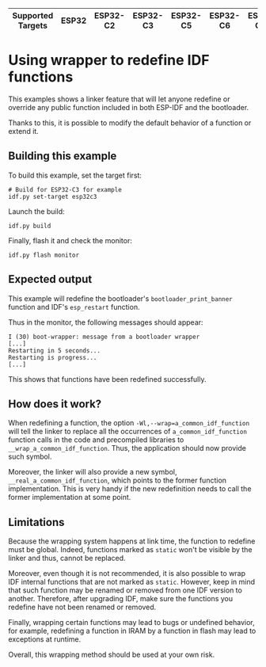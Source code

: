 | Supported Targets | ESP32 | ESP32-C2 | ESP32-C3 | ESP32-C5 | ESP32-C6 | ESP32-C61 | ESP32-H2 | ESP32-H21 | ESP32-P4 | ESP32-S2 | ESP32-S3 |
| ----------------- | ----- | -------- | -------- | -------- | -------- | --------- | -------- | --------- | -------- | -------- | -------- |

# Using wrapper to redefine IDF functions

This examples shows a linker feature that will let anyone redefine or override any public function included in both ESP-IDF and the bootloader.

Thanks to this, it is possible to modify the default behavior of a function or extend it.

## Building this example

To build this example, set the target first:
```
# Build for ESP32-C3 for example 
idf.py set-target esp32c3
```

Launch the build:
```
idf.py build
```

Finally, flash it and check the monitor:
```
idf.py flash monitor
```

## Expected output

This example will redefine the bootloader's `bootloader_print_banner` function and IDF's `esp_restart` function.

Thus in the monitor, the following messages should appear:
```
I (30) boot-wrapper: message from a bootloader wrapper
[...]
Restarting in 5 seconds...
Restarting is progress...
[...]
```

This shows that functions have been redefined successfully.

## How does it work?

When redefining a function, the option `-Wl,--wrap=a_common_idf_function` will tell the linker to replace all the occurrences of `a_common_idf_function` function calls in the code and precompiled libraries to `__wrap_a_common_idf_function`. Thus, the application should now provide such symbol.

Moreover, the linker will also provide a new symbol, `__real_a_common_idf_function`, which points to the former function implementation. This is very handy if the new redefinition needs to call the former implementation at some point.

## Limitations

Because the wrapping system happens at link time, the function to redefine must be global. Indeed, functions marked as `static` won't be visible by the linker and thus, cannot be replaced.

Moreover, even though it is not recommended, it is also possible to wrap IDF internal functions that are not marked as `static`. However, keep in mind that such function may be renamed or removed from one IDF version to another. Therefore, after upgrading IDF, make sure the functions you redefine have not been renamed or removed.

Finally, wrapping certain functions may lead to bugs or undefined behavior, for example, redefining a function in IRAM by a function in flash may lead to exceptions at runtime.

Overall, this wrapping method should be used at your own risk.
